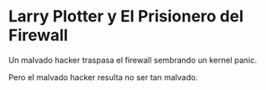 # Larry Plotter y El Prisionero del Firewall

Un malvado hacker traspasa el firewall sembrando un kernel panic.

Pero el malvado hacker resulta no ser tan malvado.
